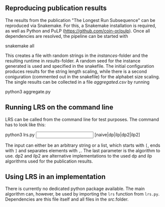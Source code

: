 ## Reproducing publication results

The results from the publication "The Longest Run Subsequence" can be reproduced via Snakemake. For this, a Snakemake installation is required, as well as Python and PuLP (https://github.com/coin-or/pulp). Once all dependencies are resolved, the pipeline can be started with

snakemake all

This creates a file with random strings in the *instances*-folder and the resulting runtime in *results*-folder. A random seed for the instance generated is used and specified in the snakefile. The initial configuration produces results for the string length scaling, while there is a second coniguration (commented out in the snakefile) for the alphabet size scaling. The single results can be collected in a file *aggregated.csv* by running

python3 aggregate.py

## Running LRS on the command line

LRS can be called from the command line for test purposes. The command has to look like this:

python3 lrs.py <input> [naive|dp|ilp|dp2|ilp2]

The input can either be an arbitrary string or a list, which starts with `[`, ends with `]` and separates elements with `,`. The last parameter is the algorithm to use. dp2 and ilp2 are alternative implementations to the used dp and ilp algorithms used for the publication results.

## Using LRS in an implementation

There is currently no dedicated python package available. The main algorithm can, however, be used by importing the `lrs` function from `lrs.py`. Dependencies are this file itself and all files in the *src*.folder.
